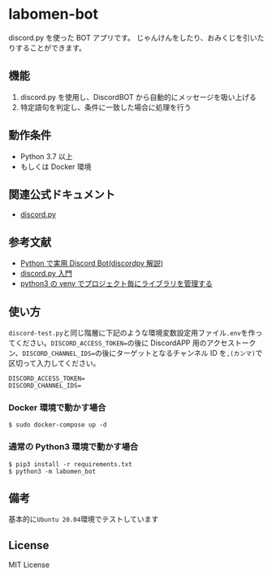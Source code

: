 # labomen-bot

discord.py を使った BOT アプリです。
じゃんけんをしたり、おみくじを引いたりすることができます。

## 機能

1. discord.py を使用し、DiscordBOT から自動的にメッセージを吸い上げる
2. 特定語句を判定し、条件に一致した場合に処理を行う

## 動作条件

- Python 3.7 以上
- もしくは Docker 環境

## 関連公式ドキュメント

- [discord.py](https://discordpy.readthedocs.io/ja/latest/index.html)

## 参考文献

- [Python で実用 Discord Bot(discordpy 解説)](https://qiita.com/1ntegrale9/items/9d570ef8175cf178468f)
- [discord.py 入門](https://qiita.com/sizumita/items/9d44ae7d1ce007391699)
- [python3 の venv でプロジェクト毎にライブラリを管理する](https://akogare-se.hatenablog.com/entry/2019/01/02/220330)

## 使い方

`discord-test.py`と同じ階層に下記のような環境変数設定用ファイル`.env`を作ってください。`DISCORD_ACCESS_TOKEN=`の後に DiscordAPP 用のアクセストークン、`DISCORD_CHANNEL_IDS=`の後にターゲットとなるチャンネル ID を`,(カンマ)`で区切って入力してください。

```env
DISCORD_ACCESS_TOKEN=
DISCORD_CHANNEL_IDS=
```

### Docker 環境で動かす場合

```shell
$ sudo docker-compose up -d
```

### 通常の Python3 環境で動かす場合

```shell
$ pip3 install -r requirements.txt
$ python3 -m labomen_bot
```

## 備考

基本的に`Ubuntu 20.04`環境でテストしています

## License

MIT License
